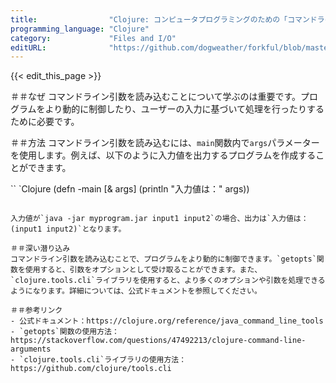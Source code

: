 ```yaml
---
title:                "Clojure: コンピュータプログラミングのための「コマンドライン引数の読み込み」"
programming_language: "Clojure"
category:             "Files and I/O"
editURL:              "https://github.com/dogweather/forkful/blob/master/content/ja/clojure/reading-command-line-arguments.md"
---
```


{{< edit_this_page >}}

＃＃なぜ
コマンドライン引数を読み込むことについて学ぶのは重要です。プログラムをより動的に制御したり、ユーザーの入力に基づいて処理を行ったりするために必要です。

＃＃方法
コマンドライン引数を読み込むには、`main`関数内で`args`パラメーターを使用します。例えば、以下のように入力値を出力するプログラムを作成することができます。

`` `Clojure
(defn -main [& args]
  (println "入力値は：" args))
```

入力値が`java -jar myprogram.jar input1 input2`の場合、出力は`入力値は： (input1 input2)`となります。

＃＃深い潜り込み
コマンドライン引数を読み込むことで、プログラムをより動的に制御できます。`getopts`関数を使用すると、引数をオプションとして受け取ることができます。また、`clojure.tools.cli`ライブラリを使用すると、より多くのオプションや引数を処理できるようになります。詳細については、公式ドキュメントを参照してください。

＃＃参考リンク
- 公式ドキュメント：https://clojure.org/reference/java_command_line_tools
- `getopts`関数の使用方法：https://stackoverflow.com/questions/47492213/clojure-command-line-arguments
- `clojure.tools.cli`ライブラリの使用方法：https://github.com/clojure/tools.cli